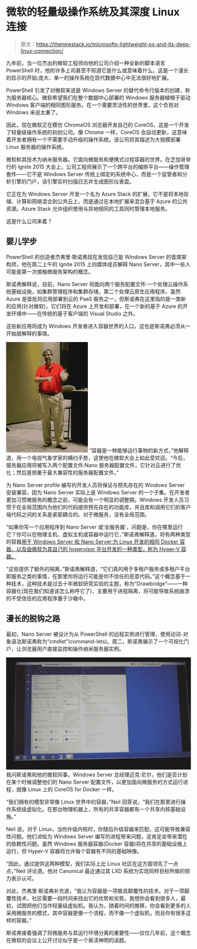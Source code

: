 # 微软的轻量级操作系统及其深度 Linux 连接

> 原文：<https://thenewstack.io/microsofts-lightweight-os-and-its-deep-linux-connection/>

九年前，当一位杰出的微软工程师向他的公司介绍一种全新的脚本语言 PowerShell 时，他的许多上司甚至不知道它是什么或意味着什么。这是一个漫长的启示的开始:庞大、单一的操作系统在现代数据中心中无法很好地扩展。

PowerShell 引发了对微软来说是 Windows Server 的替代命令行版本的创建，称为服务器核心。微软希望我们在整个数据中心部署的 Windows 服务器植根于驱动 Windows 客户端的相同图形服务。在一个需要灵活性的世界里，这个负担对 Windows 来说太重了。

因此，现在微软正在模仿 ChromeOS 浏览器开发自己的 CoreOS，这是一个开发了轻量级操作系统的初创公司。像 Chrome 一样，CoreOS 会自动更新，这意味着开发者拥有一个不需要手动升级的操作系统。该公司将其描述为大规模部署 Linux 服务器的操作系统。

微软称其技术为纳米服务器。它面向微服务和便携式过程容器的世界。在芝加哥举行的 Ignite 2015 大会上，公司工程师展示了一个跨平台的编排平台——操作管理套件——它不是 Windows Server 传统上绑定的系统中心，而是一个监管者和分析引擎的门户，该引擎实时扫描日志并生成图形仪表盘。

它正在为 Windows Server 开发一个名为 Azure Stack 的扩展，它不是将本地存储、计算和网络混合到公共云上，而是通过在本地扩展来混合基于 Azure 的公共资源。Azure Stack 允许组织使用与异地相同的工具同时管理本地服务。

这是什么公司来着？

## 婴儿学步

PowerShell 的创造者杰弗里·斯诺弗现在发现自己是 Windows Server 的首席架构师，他在周二上午的 Ignite 2015 上向媒体成员解释 Nano Server，其中一些人可能是第一次接触微服务架构的概念。

斯诺弗解释说，目前，Nano Server 将面向两个服务配置文件:一个处理云操作系统基础设施，如集群管理程序和集群存储，第二个处理云原生应用程序。虽然 Azure 是首批将应用部署到云的 PaaS 服务之一，但斯诺弗在这里指的是一类新的应用(针对微软)，它们将在 Azure 上开发和部署，在一个新的基于 Azure 的开发环境中——在传统的基于客户端的 Visual Studio 之外。

这些新应用将成为 Windows 开发者进入容器世界的入口，这也是斯诺弗必须从一开始就解释的事情。

[![150504 Ignite 2015 008 (Day 2, Jeffrey Snover)](img/2976cdfdb2c27eedaa987b038d81172b.png)](https://thenewstack.io/wp-content/uploads/2015/05/150504-Ignite-2015-008-Day-2-Jeffrey-Snover.jpg) “容器是一种能够运行事物的新方式，”他解释道，用一个电视气象学家的横扫手势，这使他在微软大会上如此受欢迎。“今后，服务器应用将被写入两个配置文件:Nano 服务器配置文件，它针对云进行了优化；然后是侧重于最大兼容性的服务器配置文件。”

为 Nano Server profile 编写的开发人员将保证与预先存在的 Windows Server 安装兼容，因为 Nano Server 实际上是 Windows Server 的一个子集。在开发者更加习惯微服务的概念之前，可能会有一个明显的调整期。Windows 开发人员习惯于在全局范围内为他们的代码提供预先存在的功能库，并且库和调用它们的客户端代码之间的关系是紧密耦合的。对于微服务，没有全局范围。

“如果你写一个应用程序到 Nano Server 或‘全服务器’，问题是，你在哪里运行它？你可以在物理主机、虚拟主机或容器中运行它，”斯诺弗解释道。将有两种类型的容器[用于 Windows Server 和 Nano Server:为 Linux 开发的相同 Docker 容器，以及由微软为其自己的 hypervisor 平台开发的一种类型，称为 Hyper-V 容器。](https://thenewstack.io/docker-for-windows-is-on-its-way/)

“这些提供了额外的隔离，”斯诺弗解释道，“它们真的用于多租户服务或多租户平台即服务之类的事情，在那里你将运行可能是你不信任的恶意代码。”这个概念基于一种技术，这种技术是过去十年微软研究实验的主题，称为“Drawbridge”——一种容器化(现在我们知道该怎么称呼它了)，主要用于进程隔离，将可能导致系统崩溃的不受信任的应用程序置于沙箱中。

## 漫长的脱钩之路

最初，Nano Server 被设计为从 PowerShell 的远程实例进行管理，使用动词-对象语法斯诺弗称为“cmdlet”(command-lets)。周二，斯诺弗展示了一个可视化门户，让浏览器用户直接监控和操作纳米服务器实例。

[![150504 Ignite 2015 009 (Day 2, Nano Server)](img/65feab3a35510aba369b20bc21a5985c.png)](https://thenewstack.io/wp-content/uploads/2015/05/150504-Ignite-2015-009-Day-2-Nano-Server.jpg) 我问斯诺弗和他的微软同事，Windows Server 总经理迈克·尼尔，他们是否计划在某个时候调整他们的 Nano Server 配置文件，以更加面向微服务的方式运行进程，就像 Linux 上的 CoreOS for Docker 一样。

“我们拥有的模型非常像 Linux 世界中的容器，”Neil 回答说，“我们在那里进行操作系统级虚拟化。在那台物理机器上，所有的共享容器都有一个共享内核基础设施。”

Neil 说，对于 Linux，当你升级内核时，你随后升级容器来匹配，这可能导致兼容性问题。他们*会*给为 Windows Server 编写的进程带来问题，这肯定会带来潜在的依赖性问题。虽然 Windows 服务器容器(Docker 容器)将在共享的基础设施上运行，但 Hyper-V 容器将允许每个容器有不同的基础映像。

“因此，通过提供这两种模型，我们实际上比 Linux 社区在这方面领先了一点点，”Neil 评论道。他对 Canonical 最近通过其 LXD 系统为实现同样目标所做的努力表示认可。

对此，杰弗里·斯诺弗补充道，“我认为容器是一项极具颠覆性的技术。对于一项颠覆性技术，社区需要一段时间来找出它的优势和劣势。我想你会看到很多人，最初，试图把他们当作轻量级虚拟机。我认为，随着时间的推移，你会看到更多的人采用微服务的模式，其中容器更像一个流程，而不像一个虚拟机，而且你有很多这样的容器。”

斯诺弗接着强调了将微服务与其运行环境分离的重要性——仅仅几年前，这个概念在微软的会议上公开讨论似乎是一个亵渎神明的话题。

<svg xmlns:xlink="http://www.w3.org/1999/xlink" viewBox="0 0 68 31" version="1.1"><title>Group</title> <desc>Created with Sketch.</desc></svg>
